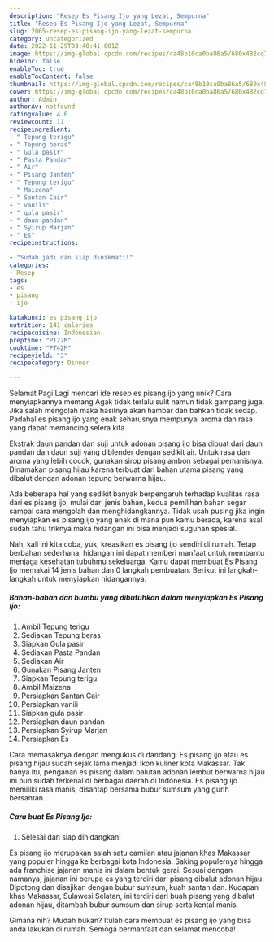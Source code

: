 ```yaml
---
description: "Resep Es Pisang Ijo yang Lezat, Sempurna"
title: "Resep Es Pisang Ijo yang Lezat, Sempurna"
slug: 2065-resep-es-pisang-ijo-yang-lezat-sempurna
category: Uncategorized
date: 2022-11-29T03:40:41.601Z
image: https://img-global.cpcdn.com/recipes/ca48b10ca0ba86a5/680x482cq70/es-pisang-ijo-foto-resep-utama.jpg
hideToc: false
enableToc: true
enableTocContent: false
thumbnail: https://img-global.cpcdn.com/recipes/ca48b10ca0ba86a5/680x482cq70/es-pisang-ijo-foto-resep-utama.jpg
cover: https://img-global.cpcdn.com/recipes/ca48b10ca0ba86a5/680x482cq70/es-pisang-ijo-foto-resep-utama.jpg
author: Admin
authorAv: notfound
ratingvalue: 4.6
reviewcount: 11
recipeingredient:
- " Tepung terigu"
- " Tepung beras"
- " Gula pasir"
- " Pasta Pandan"
- " Air"
- " Pisang Janten"
- " Tepung terigu"
- " Maizena"
- " Santan Cair"
- " vanili"
- " gula pasir"
- " daun pandan"
- " Syirup Marjan"
- " Es"
recipeinstructions:

- "Sudah jadi dan siap dinikmati!"
categories:
- Resep
tags:
- es
- pisang
- ijo

katakunci: es pisang ijo 
nutrition: 141 calories
recipecuisine: Indonesian
preptime: "PT22M"
cooktime: "PT42M"
recipeyield: "3"
recipecategory: Dinner

---
```



Selamat Pagi Lagi mencari ide resep es pisang ijo yang unik? Cara menyiapkannya memang Agak tidak terlalu sulit namun tidak gampang juga. Jika salah mengolah maka hasilnya akan hambar dan bahkan tidak sedap. Padahal es pisang ijo yang enak seharusnya mempunyai aroma dan rasa yang dapat memancing selera kita.


Ekstrak daun pandan dan suji untuk adonan pisang ijo bisa dibuat dari daun pandan dan daun suji yang diblender dengan sedikit air. Untuk rasa dan aroma yang lebih cocok, gunakan sirop pisang ambon sebagai pemanisnya. Dinamakan pisang hijau karena terbuat dari bahan utama pisang yang dibalut dengan adonan tepung berwarna hijau.

Ada beberapa hal yang sedikit banyak berpengaruh terhadap kualitas rasa dari es pisang ijo, mulai dari jenis bahan, kedua pemilihan bahan segar sampai cara mengolah dan menghidangkannya. Tidak usah pusing jika ingin menyiapkan es pisang ijo yang enak di mana pun kamu berada, karena asal sudah tahu triknya maka hidangan ini bisa menjadi suguhan spesial.


Nah, kali ini kita coba, yuk, kreasikan es pisang ijo sendiri di rumah. Tetap berbahan sederhana, hidangan ini dapat memberi manfaat untuk membantu menjaga kesehatan tubuhmu sekeluarga. Kamu dapat membuat Es Pisang Ijo memakai 14 jenis bahan dan 0 langkah pembuatan. Berikut ini langkah-langkah untuk menyiapkan hidangannya.

<!--inarticleads1-->

##### Bahan-bahan dan bumbu yang dibutuhkan dalam menyiapkan Es Pisang Ijo:

1. Ambil  Tepung terigu
1. Sediakan  Tepung beras
1. Siapkan  Gula pasir
1. Sediakan  Pasta Pandan
1. Sediakan  Air
1. Gunakan  Pisang Janten
1. Siapkan  Tepung terigu
1. Ambil  Maizena
1. Persiapkan  Santan Cair
1. Persiapkan  vanili
1. Siapkan  gula pasir
1. Persiapkan  daun pandan
1. Persiapkan  Syirup Marjan
1. Persiapkan  Es


Cara memasaknya dengan mengukus di dandang. Es pisang ijo atau es pisang hijau sudah sejak lama menjadi ikon kuliner kota Makassar. Tak hanya itu, penganan es pisang dalam balutan adonan lembut berwarna hijau ini pun sudah terkenal di berbagai daerah di Indonesia. Es pisang ijo memiliki rasa manis, disantap bersama bubur sumsum yang gurih bersantan. 

<!--inarticleads2-->

##### Cara buat Es Pisang Ijo:


1. Selesai dan siap dihidangkan!

Es pisang ijo merupakan salah satu camilan atau jajanan khas Makassar yang populer hingga ke berbagai kota Indonesia. Saking populernya hingga ada franchise jajanan manis ini dalam bentuk gerai. Sesuai dengan namanya, jajanan ini berupa es yang terdiri dari pisang dibalut adonan hijau. Dipotong dan disajikan dengan bubur sumsum, kuah santan dan. Kudapan khas Makassar, Sulawesi Selatan, ini terdiri dari buah pisang yang dibalut adonan hijau, ditambah bubur sumsum dan sirup serta kental manis. 

Gimana nih? Mudah bukan? Itulah cara membuat es pisang ijo yang bisa anda lakukan di rumah. Semoga bermanfaat dan selamat mencoba!
